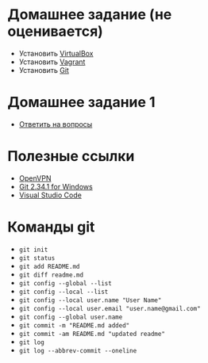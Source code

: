 # Домашнее задание (не оценивается)

- Установить [VirtualBox](https://www.virtualbox.org/wiki/Downloads)
- Установить [Vagrant](https://www.vagrantup.com/downloads.html)
- Установить [Git](https://git-scm.com/downloads)

# Домашнее задание 1
- [Ответить на вопросы](https://forms.gle/sv6oa2hpvXUiAA1fA)

# Полезные ссылки

- [OpenVPN](https://www.vpnbook.com/freevpn)
- [Git 2.34.1 for Windows](https://github.com/git-for-windows/git/releases/tag/v2.34.1.windows.1)
- [Visual Studio Code](https://code.visualstudio.com/download)

# Команды git
- `git init`
- `git status`
- `git add README.md`
- `git diff readme.md`
- `git config --global --list`
- `git config --local --list` 
- `git config --local user.name "User Name"`
- `git config --local user.email "user.name@gmail.com"`
- `git config --global user.name`
- `git commit -m "README.md added"`
- `git commit -am README.md "updated readme"`
- `git log`
- `git log --abbrev-commit --oneline`
